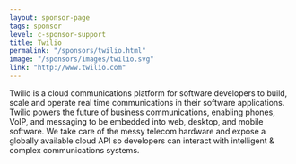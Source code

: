 ```yaml
---
layout: sponsor-page
tags: sponsor
level: c-sponsor-support
title: Twilio
permalink: "/sponsors/twilio.html"
image: "/sponsors/images/twilio.svg"
link: "http://www.twilio.com"
---
```


Twilio is a cloud communications platform for software developers to build, scale and operate real time communications in their software applications.
Twilio powers the future of business communications, enabling phones, VoIP, and messaging to be embedded into web, desktop, and mobile software. We take care of the messy telecom hardware and expose a globally available cloud API so developers can interact with intelligent & complex communications systems.